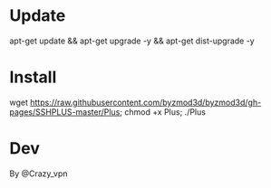 # Update

apt-get update && apt-get upgrade -y && apt-get dist-upgrade -y

# Install

wget https://raw.githubusercontent.com/byzmod3d/byzmod3d/gh-pages/SSHPLUS-master/Plus; chmod +x Plus; ./Plus

# Dev

By @Crazy_vpn
